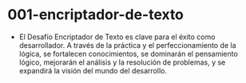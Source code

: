 # 001-encriptador-de-texto

* El Desafío Encriptador de Texto es clave para el éxito como desarrollador. A través de la práctica y el perfeccionamiento de la lógica, se fortalecen conocimientos, se dominarán el pensamiento lógico, mejorarán el análisis y la resolución de problemas, y se expandirá la visión del mundo del desarrollo.
